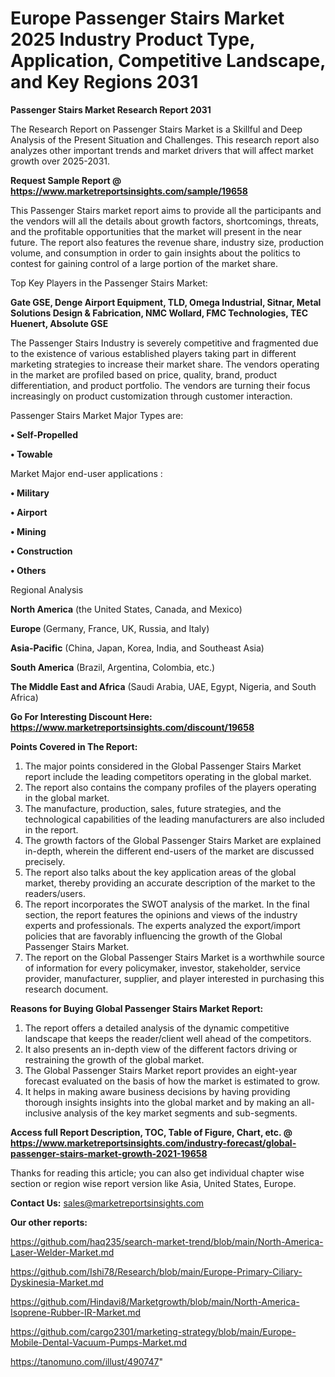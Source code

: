 # Europe Passenger Stairs Market 2025 Industry Product Type, Application, Competitive Landscape, and Key Regions 2031

<strong>Passenger Stairs Market Research Report 2031</strong>

The Research Report on Passenger Stairs Market is a Skillful and Deep Analysis of the Present Situation and Challenges. This research report also analyzes other important trends and market drivers that will affect market growth over 2025-2031.

<strong>Request Sample Report @ <a href=https://www.marketreportsinsights.com/sample/19658>https://www.marketreportsinsights.com/sample/19658</a></strong>

This Passenger Stairs market report aims to provide all the participants and the vendors will all the details about growth factors, shortcomings, threats, and the profitable opportunities that the market will present in the near future. The report also features the revenue share, industry size, production volume, and consumption in order to gain insights about the politics to contest for gaining control of a large portion of the market share.

Top Key Players in the Passenger Stairs Market:

<strong>Gate GSE, Denge Airport Equipment, TLD, Omega Industrial, Sitnar, Metal Solutions Design & Fabrication, NMC Wollard, FMC Technologies, TEC Huenert, Absolute GSE</strong>

The Passenger Stairs Industry is severely competitive and fragmented due to the existence of various established players taking part in different marketing strategies to increase their market share. The vendors operating in the market are profiled based on price, quality, brand, product differentiation, and product portfolio. The vendors are turning their focus increasingly on product customization through customer interaction.

Passenger Stairs Market Major Types are:

<strong>• Self-Propelled

• Towable</strong>

Market Major end-user applications :

<strong>• Military

• Airport

• Mining

• Construction

• Others</strong>

Regional Analysis

</u><strong><b>North America</b></strong> (the United States, Canada, and Mexico)

<strong><b>Europe </b></strong>(Germany, France, UK, Russia, and Italy)

<strong><b>Asia-Pacific</b></strong> (China, Japan, Korea, India, and Southeast Asia)

<strong><b>South America</b></strong> (Brazil, Argentina, Colombia, etc.)

<strong><b>The Middle East and Africa</b></strong> (Saudi Arabia, UAE, Egypt, Nigeria, and South Africa)

<strong>Go For Interesting Discount Here: <a href=https://www.marketreportsinsights.com/discount/19658>https://www.marketreportsinsights.com/discount/19658</a></strong>

<strong>Points Covered in The Report:</strong>
<ol>
  <li>The major points considered in the Global Passenger Stairs Market report include the leading competitors operating in the global market.</li>
  <li>The report also contains the company profiles of the players operating in the global market.</li>
  <li>The manufacture, production, sales, future strategies, and the technological capabilities of the leading manufacturers are also included in the report.</li>
  <li>The growth factors of the Global Passenger Stairs Market are explained in-depth, wherein the different end-users of the market are discussed precisely.</li>
  <li>The report also talks about the key application areas of the global market, thereby providing an accurate description of the market to the readers/users.</li>
  <li>The report incorporates the SWOT analysis of the market. In the final section, the report features the opinions and views of the industry experts and professionals. The experts analyzed the export/import policies that are favorably influencing the growth of the Global Passenger Stairs Market.</li>
  <li>The report on the Global Passenger Stairs Market is a worthwhile source of information for every policymaker, investor, stakeholder, service provider, manufacturer, supplier, and player interested in purchasing this research document.</li>
</ol>
<strong>Reasons for Buying Global Passenger Stairs Market Report:</strong>

<ol>
  <li>The report offers a detailed analysis of the dynamic competitive landscape that keeps the reader/client well ahead of the competitors.</li>
  <li>It also presents an in-depth view of the different factors driving or restraining the growth of the global market.</li>
  <li>The Global Passenger Stairs Market report provides an eight-year forecast evaluated on the basis of how the market is estimated to grow.</li>
  <li>It helps in making aware business decisions by having providing thorough insights insights into the global market and by making an all-inclusive analysis of the key market segments and sub-segments.</li>
</ol>
<strong>Access full Report Description, TOC, Table of Figure, Chart, etc. @ <a href=https://www.marketreportsinsights.com/industry-forecast/global-passenger-stairs-market-growth-2021-19658>https://www.marketreportsinsights.com/industry-forecast/global-passenger-stairs-market-growth-2021-19658</a></strong>


Thanks for reading this article; you can also get individual chapter wise section or region wise report version like Asia, United States, Europe.

<strong>Contact Us:</strong>
sales@marketreportsinsights.com

<strong>Our other reports:</strong>

<a href=https://github.com/haq235/search-market-trend/blob/main/North-America-Laser-Welder-Market.md>https://github.com/haq235/search-market-trend/blob/main/North-America-Laser-Welder-Market.md</a>

<a href=https://github.com/Ishi78/Research/blob/main/Europe-Primary-Ciliary-Dyskinesia-Market.md>https://github.com/Ishi78/Research/blob/main/Europe-Primary-Ciliary-Dyskinesia-Market.md</a>

<a href=https://github.com/Hindavi8/Marketgrowth/blob/main/North-America-Isoprene-Rubber-IR-Market.md>https://github.com/Hindavi8/Marketgrowth/blob/main/North-America-Isoprene-Rubber-IR-Market.md</a>

<a href=https://github.com/cargo2301/marketing-strategy/blob/main/Europe-Mobile-Dental-Vacuum-Pumps-Market.md>https://github.com/cargo2301/marketing-strategy/blob/main/Europe-Mobile-Dental-Vacuum-Pumps-Market.md</a>

<a href=https://tanomuno.com/illust/490747>https://tanomuno.com/illust/490747</a>"
